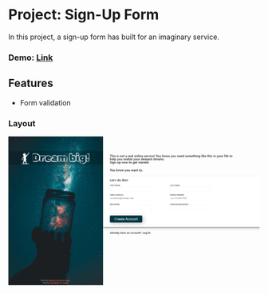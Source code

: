 # **Project: Sign-Up Form**

In this project, a sign-up form has built for an imaginary service.


### Demo: [Link](https://ev0clu.github.io/sign-up-form/)


## Features
- Form validation

### Layout
![layout picture](https://github.com/ev0clu/sign-up-form/blob/main/layout.png?raw=true)
